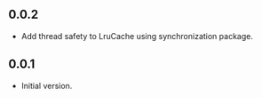## 0.0.2

- Add thread safety to LruCache using synchronization package.

## 0.0.1

- Initial version.
